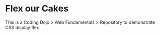 # Flex our Cakes

This is a Coding Dojo > Web Fundamentals > Repository to demonstrate CSS display flex
